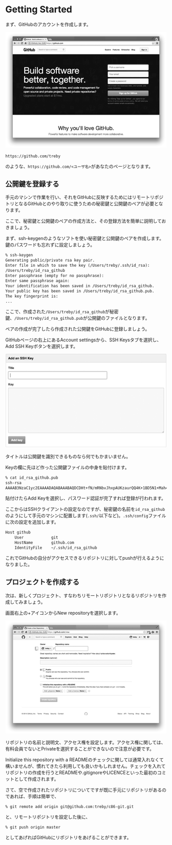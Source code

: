 # Getting Started

まず、GitHubのアカウントを作成します。

[![GitHub](../assets/gh_main.png)](../assets/gh_main.png)

```
https://github.com/treby
```

のような、`https://github.com/<ユーザ名>`があなたのページとなります。


## 公開鍵を登録する
手元のマシンで作業を行い、それをGitHubに反映するためにはリモートリポジトリとなるGitHubとのやり取りに使うための秘密鍵と公開鍵のペアが必要となります。

ここで、秘密鍵と公開鍵のペアの作成方法と、その登録方法を簡単に説明しておきましょう。

まず、ssh-keygenのようなソフトを使い秘密鍵と公開鍵のペアを作成します。鍵のパスワードも忘れずに設定しましょう。

```
% ssh-keygen
Generating public/private rsa key pair.
Enter file in which to save the key (/Users/treby/.ssh/id_rsa): /Users/treby/id_rsa_github
Enter passphrase (empty for no passphrase):
Enter same passphrase again:
Your identification has been saved in /Users/treby/id_rsa_github.
Your public key has been saved in /Users/treby/id_rsa_github.pub.
The key fingerprint is:
...
```

ここで、作成された`/Users/treby/id_rsa_github`が秘密鍵、`/Users/treby/id_rsa_github.pub`が公開鍵のファイルとなります。

ペアの作成が完了したら作成された公開鍵をGitHubに登録しましょう。

GitHubページの右上にあるAccount settingsから、SSH Keysタブを選択し、Add SSH Keyボタンを選択します。

[![Add SSH Key](../assets/gh_ssh.png)](../assets/gh_ssh.png)

タイトルは公開鍵を識別できるものなら何でもかまいません。

Keyの欄に先ほど作った公開鍵ファイルの中身を貼付けます。

```
% cat id_rsa_github.pub
ssh-rsa AAAAB3NzaC1yc2EAAAADAQABAAABAQDCDHt+fN/mRNbvJhxpAUKzaurQQ4K+1BD5N1+Mah4aD6u...
```

貼付けたらAdd Keyを選択し、パスワード認証が完了すれば登録が行われます。

ここからはSSHクライアントの設定なのですが、秘密鍵の名前を`id_rsa_github`のようにして手元のマシンに配置します(`.ssh/`以下など)。`.ssh/config`ファイルに次の設定を追加します。

```
Host github
    User            git
    HostName        github.com
    IdentityFile    ~/.ssh/id_rsa_github
```

これでGitHubの自分がアクセスできるリポジトリに対してpushが行えるようになりました。

## プロジェクトを作成する

次は、新しくプロジェクト、すなわちリモートリポジトリとなるリポジトリを作成してみましょう。

画面右上の+アイコンからNew repositoryを選択します。

[![New repository](../assets/gh_repository.png)](../assets/gh_repository.png)

リポジトリの名前と説明文、アクセス権を設定します。アクセス権に関しては、有料会員でないとPrivateを選択することができないので注意が必要です。

Initialize this repository with a READMEのチェックに関しては通常入れなくて構いませんが、慣れてきたら利用しても良いかもしれません。チェックを入れてリポジトリの作成を行うとREADMEや.gitignoreやLICENCEといった最初のコミットとして作成されます。

さて、空で作成されたリポジトリについてですが既に手元にリポジトリがあるのであれば、手順は簡単で、

```
% git remote add origin git@github.com:treby/c86-git.git
```

と、リモートリポジトリを設定した後に、

```
% git push origin master
```

としてあげればGitHubにリポジトリをあげることができます。
